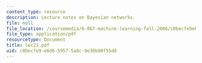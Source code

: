 ```yaml
---
content_type: resource
description: Lecture notes on Bayesian networks.
file: null
file_location: /coursemedia/6-867-machine-learning-fall-2006/c0becfe9e6d659575a8c9e30b90f55dd_lec21.pdf
file_type: application/pdf
resourcetype: Document
title: lec21.pdf
uid: c0becfe9-e6d6-5957-5a8c-9e30b90f55dd
---
```

